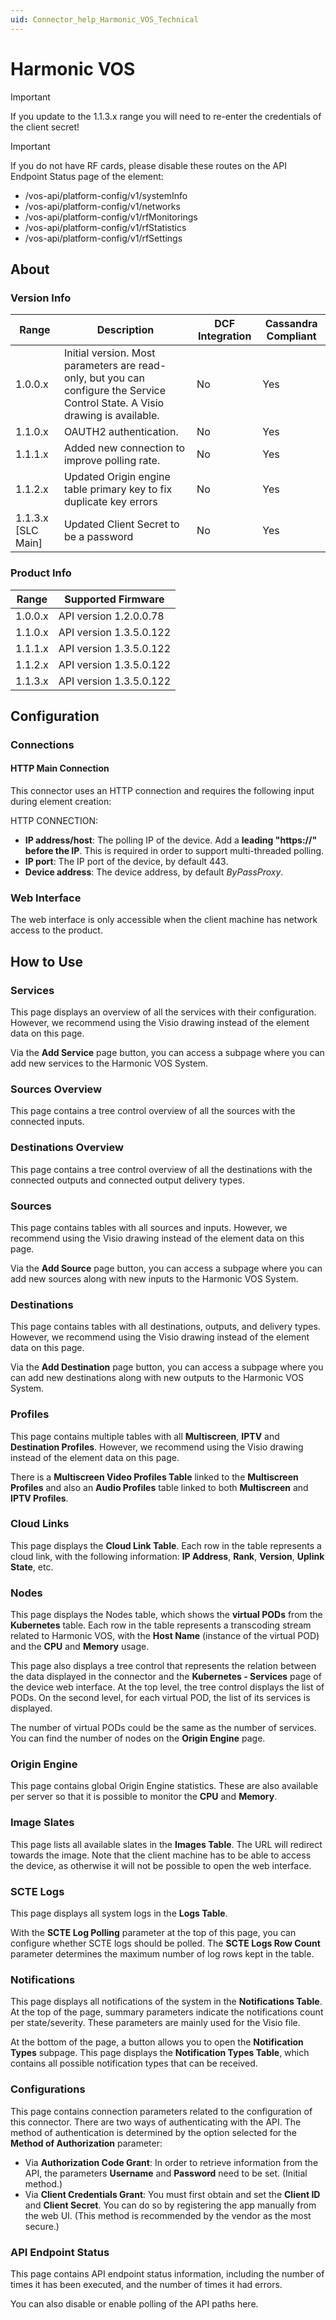 ```yaml
---
uid: Connector_help_Harmonic_VOS_Technical
---
```


# Harmonic VOS
> [!IMPORTANT]
> If you update to the 1.1.3.x range you will need to re-enter the credentials of the client secret!

> [!IMPORTANT]
> If you do not have RF cards, please disable these routes on the API Endpoint Status page of the element:
>
> - /vos-api/platform-config/v1/systemInfo
> - /vos-api/platform-config/v1/networks
> - /vos-api/platform-config/v1/rfMonitorings
> - /vos-api/platform-config/v1/rfStatistics
> - /vos-api/platform-config/v1/rfSettings

## About

### Version Info

| Range              | Description                                                                                                                    | DCF Integration | Cassandra Compliant |
|--------------------|--------------------------------------------------------------------------------------------------------------------------------|-----------------|---------------------|
| 1.0.0.x            | Initial version. Most parameters are read-only, but you can configure the Service Control State. A Visio drawing is available. | No              | Yes                 |
| 1.1.0.x            | OAUTH2 authentication.                                                                                                         | No              | Yes                 |
| 1.1.1.x            | Added new connection to improve polling rate.                                                                                  | No              | Yes                 |
| 1.1.2.x | Updated Origin engine table primary key to fix duplicate key errors                                                            | No              | Yes                 |
| 1.1.3.x [SLC Main] | Updated Client Secret to be a password                                                            | No              | Yes                 |

### Product Info

| Range     | Supported Firmware      |
|-----------|-------------------------|
| 1.0.0.x   | API version 1.2.0.0.78  |
| 1.1.0.x   | API version 1.3.5.0.122 |
| 1.1.1.x   | API version 1.3.5.0.122 |
| 1.1.2.x   | API version 1.3.5.0.122 |
| 1.1.3.x   | API version 1.3.5.0.122 |

## Configuration

### Connections

#### HTTP Main Connection

This connector uses an HTTP connection and requires the following input during element creation:

HTTP CONNECTION:

- **IP address/host**: The polling IP of the device. Add a **leading "https://" before the IP**. This is required in order to support multi-threaded polling.
- **IP port**: The IP port of the device, by default 443.
- **Device address**: The device address, by default *ByPassProxy*.

### Web Interface

The web interface is only accessible when the client machine has network access to the product.

## How to Use

### Services

This page displays an overview of all the services with their configuration. However, we recommend using the Visio drawing instead of the element data on this page.

Via the **Add Service** page button, you can access a subpage where you can add new services to the Harmonic VOS System.

### Sources Overview

This page contains a tree control overview of all the sources with the connected inputs.

### Destinations Overview

This page contains a tree control overview of all the destinations with the connected outputs and connected output delivery types.

### Sources

This page contains tables with all sources and inputs. However, we recommend using the Visio drawing instead of the element data on this page.

Via the **Add Source** page button, you can access a subpage where you can add new sources along with new inputs to the Harmonic VOS System.

### Destinations

This page contains tables with all destinations, outputs, and delivery types. However, we recommend using the Visio drawing instead of the element data on this page.

Via the **Add Destination** page button, you can access a subpage where you can add new destinations along with new outputs to the Harmonic VOS System.

### Profiles

This page contains multiple tables with all **Multiscreen**, **IPTV** and **Destination Profiles**. However, we recommend using the Visio drawing instead of the element data on this page.

There is a **Multiscreen Video Profiles Table** linked to the **Multiscreen Profiles** and also an **Audio Profiles** table linked to both **Multiscreen** and **IPTV Profiles**.

### Cloud Links

This page displays the **Cloud Link Table**. Each row in the table represents a cloud link, with the following information: **IP Address**, **Rank**, **Version**, **Uplink State**, etc.

### Nodes

This page displays the Nodes table, which shows the **virtual PODs** from the **Kubernetes** table. Each row in the table represents a transcoding stream related to Harmonic VOS, with the **Host Name** (instance of the virtual POD) and the **CPU** and **Memory** usage.

This page also displays a tree control that represents the relation between the data displayed in the connector and the **Kubernetes - Services** page of the device web interface. At the top level, the tree control displays the list of PODs. On the second level, for each virtual POD, the list of its services is displayed.

The number of virtual PODs could be the same as the number of services. You can find the number of nodes on the **Origin Engine** page.

### Origin Engine

This page contains global Origin Engine statistics. These are also available per server so that it is possible to monitor the **CPU** and **Memory**.

### Image Slates

This page lists all available slates in the **Images Table**. The URL will redirect towards the image. Note that the client machine has to be able to access the device, as otherwise it will not be possible to open the web interface.

### SCTE Logs

This page displays all system logs in the **Logs Table**.

With the **SCTE Log Polling** parameter at the top of this page, you can configure whether SCTE logs should be polled. The **SCTE Logs Row Count** parameter determines the maximum number of log rows kept in the table.

### Notifications

This page displays all notifications of the system in the **Notifications Table**. At the top of the page, summary parameters indicate the notifications count per state/severity. These parameters are mainly used for the Visio file.

At the bottom of the page, a button allows you to open the **Notification Types** subpage. This page displays the **Notification Types Table**, which contains all possible notification types that can be received.

### Configurations

This page contains connection parameters related to the configuration of this connector. There are two ways of authenticating with the API. The method of authentication is determined by the option selected for the **Method of Authorization** parameter:

- Via **Authorization Code Grant**: In order to retrieve information from the API, the parameters **Username** and **Password** need to be set. (Initial method.)
- Via **Client Credentials Grant**: You must first obtain and set the **Client ID** and **Client Secret**. You can do so by registering the app manually from the web UI. (This method is recommended by the vendor as the most secure.)

### API Endpoint Status

This page contains API endpoint status information, including the number of times it has been executed, and the number of times it had errors.

You can also disable or enable polling of the API paths here.




